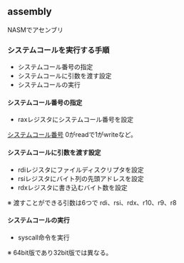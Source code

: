 ## assembly

NASMでアセンブリ

### システムコールを実行する手順
- システムコール番号の指定
- システムコールに引数を渡す設定
- システムコールの実行

#### システムコール番号の指定
- raxレジスタにシステムコール番号を設定

  
[システムコール番号](https://github.com/torvalds/linux/blob/cd6c84d8f0cdc911df435bb075ba22ce3c605b07/arch/x86/entry/syscalls/syscall_64.tbl#L9-L357) 0がreadで1がwriteなど。

#### システムコールに引数を渡す設定
- rdiレジスタにファイルディスクリプタを設定
- rsiレジスタにバイト列の先頭アドレスを設定
- rdxレジスタに書き込むバイト数を設定

※ 渡すことができる引数は6つで rdi、rsi、rdx、r10、r9、r8

#### システムコールの実行
- syscall命令を実行

※ 64bit版であり32bit版では異なる。
